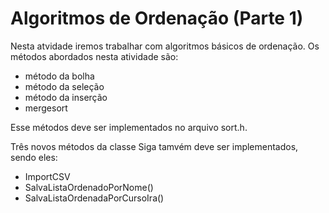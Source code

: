 # Algoritmos de Ordenação (Parte 1)

Nesta atvidade iremos trabalhar com algoritmos básicos de ordenação.
Os métodos abordados nesta atividade são: 
 - método  da bolha
 - método  da seleção
 - método  da inserção 
 - mergesort 

Esse métodos deve ser implementados no arquivo sort.h.

Três novos métodos da classe Siga tamvém deve ser implementados, sendo eles:

 - ImportCSV
 - SalvaListaOrdenadoPorNome()
 - SalvaListaOrdenadaPorCursoIra() 
